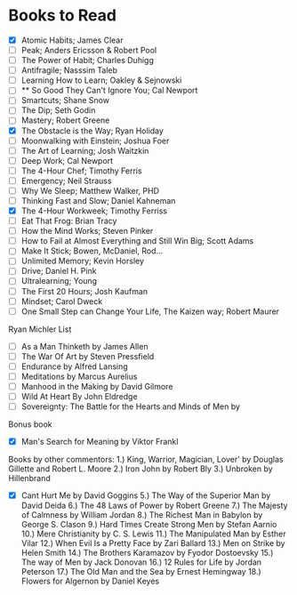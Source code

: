 # Books to Read

- [X] Atomic Habits; James Clear
- [ ] Peak; Anders Ericsson & Robert Pool
- [ ] The Power of Habit; Charles Duhigg
- [ ] Antifragile; Nasssim Taleb
- [ ] Learning How to Learn; Oakley & Sejnowski
- [ ] ** So Good They Can't Ignore You; Cal Newport
- [ ] Smartcuts; Shane Snow
- [ ] The Dip; Seth Godin
- [ ] Mastery; Robert Greene
- [X] The Obstacle is the Way; Ryan Holiday
- [ ] Moonwalking with Einstein; Joshua Foer
- [ ] The Art of Learning; Josh Waitzkin
- [ ] Deep Work; Cal Newport
- [ ] The 4-Hour Chef; Timothy Ferris
- [ ] Emergency; Neil Strauss
- [ ] Why We Sleep; Matthew Walker, PHD
- [ ] Thinking Fast and Slow; Daniel Kahneman
- [X] The 4-Hour Workweek; Timothy Ferriss
- [ ] Eat That Frog: Brian Tracy
- [ ] How the Mind Works; Steven Pinker
- [ ] How to Fail at Almost Everything and Still Win Big; Scott Adams
- [ ] Make It Stick; Bowen, McDaniel, Rod...
- [ ] Unlimited Memory; Kevin Horsley
- [ ] Drive; Daniel H. Pink
- [ ] Ultralearning; Young
- [ ] The First 20 Hours; Josh Kaufman
- [ ] Mindset; Carol Dweck
- [ ] One Small Step can Change Your Life, The Kaizen way; Robert Maurer

Ryan Michler List

- [ ] As a Man Thinketh by James Allen
- [ ] The War Of Art by Steven Pressfield
- [ ] Endurance by Alfred Lansing
- [ ] Meditations by Marcus Aurelius
- [ ] Manhood in the Making by David Gilmore
- [ ] Wild At Heart By John Eldredge
- [ ] Sovereignty: The Battle for the Hearts and Minds of Men by 

Bonus book

- [X] Man's Search for Meaning by Viktor Frankl

Books by other commentors:
1.) King, Warrior, Magician, Lover' by Douglas Gillette and Robert L. Moore
2.) Iron John by Robert Bly
3.) Unbroken by Hillenbrand
- [X] Cant Hurt Me by David Goggins
5.) The Way of the Superior Man by David Deida
6.) The 48 Laws of Power by Robert Greene
7.) The Majesty of Calmness by William Jordan
8.) The Richest Man in Babylon by George S. Clason
9.) Hard Times Create Strong Men by Stefan Aarnio
10.) Mere Christianity by C. S. Lewis
11.) The Manipulated Man by Esther Vilar
12.) When Evil Is a Pretty Face by Zari Ballard
13.) Men on Strike by Helen Smith
14.) The Brothers Karamazov by Fyodor Dostoevsky
15.) The way of Men by Jack Donovan
16.) 12 Rules for Life by Jordan Peterson
17.) The Old Man and the Sea by Ernest Hemingway
18.) Flowers for Algernon by Daniel Keyes
